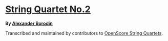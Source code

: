 # [String Quartet No.2][set]

__By [Alexander Borodin][composer]__

[set]: https://musescore.com/openscore-string-quartets/sets/5108662
[composer]: https://musescore.com/openscore-string-quartets/sets?order=title&text=Borodin,+Alexander

Transcribed and maintained by contributors to [OpenScore String Quartets].

[OpenScore String Quartets]: https://musescore.com/openscore-string-quartets
